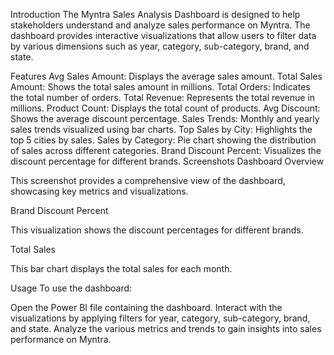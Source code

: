 Introduction
The Myntra Sales Analysis Dashboard is designed to help stakeholders understand and analyze sales performance on Myntra. The dashboard provides interactive visualizations that allow users to filter data by various dimensions such as year, category, sub-category, brand, and state.

Features
Avg Sales Amount: Displays the average sales amount.
Total Sales Amount: Shows the total sales amount in millions.
Total Orders: Indicates the total number of orders.
Total Revenue: Represents the total revenue in millions.
Product Count: Displays the total count of products.
Avg Discount: Shows the average discount percentage.
Sales Trends: Monthly and yearly sales trends visualized using bar charts.
Top Sales by City: Highlights the top 5 cities by sales.
Sales by Category: Pie chart showing the distribution of sales across different categories.
Brand Discount Percent: Visualizes the discount percentage for different brands.
Screenshots
Dashboard Overview

This screenshot provides a comprehensive view of the dashboard, showcasing key metrics and visualizations.

Brand Discount Percent

This visualization shows the discount percentages for different brands.

Total Sales

This bar chart displays the total sales for each month.

Usage
To use the dashboard:

Open the Power BI file containing the dashboard.
Interact with the visualizations by applying filters for year, category, sub-category, brand, and state.
Analyze the various metrics and trends to gain insights into sales performance on Myntra.
